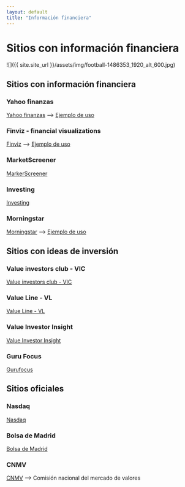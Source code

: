 ```yaml
---
layout: default
title: "Información financiera"
---
```


# Sitios con información financiera

![]({{ site.site_url }}/assets/img/football-1486353_1920_alt_600.jpg)

## Sitios con información financiera


### Yahoo finanzas
[Yahoo finanzas](https://es.finance.yahoo.com/) --> [Ejemplo de uso](https://www.youtube.com/watch?v=3XC6mfo-CQ4)

### Finviz - financial visualizations
[Finviz](https://finviz.com/) --> [Ejemplo de uso](https://www.youtube.com/watch?v=3XC6mfo-CQ4)

### MarketScreener

[MarkerScreener](https://www.marketscreener.com)

### Investing
[Investing](https://www.investing.com/)

### Morningstar
[Morningstar](https://www.morningstar.es) --> [Ejemplo de uso](https://www.youtube.com/watch?v=cZvosqnOjw0)

## Sitios con ideas de inversión

### Value investors club - VIC
[Value investors club - VIC](https://www.valueinvestorsclub.com/ideas)

### Value Line - VL
[Value Line - VL](https://www.valueline.com/)

### Value Investor Insight
[Value Investor Insight](https://valueinvestorinsight.com/)

### Guru Focus
[Gurufocus](https://www.gurufocus.com)

## Sitios oficiales

### Nasdaq
[Nasdaq](https://www.nasdaq.com/)

### Bolsa de Madrid
[Bolsa de Madrid](http://www.bolsamadrid.es)

### CNMV
[CNMV](https://www.cnmv.es) --> Comisión nacional del mercado de valores

